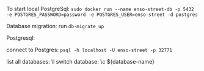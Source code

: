 To start local PostgreSql:
```sudo docker run --name enso-street-db -p 5432 -e POSTGRES_PASSWORD=password -e POSTGRES_USER=enso-street -d postgres```

Database migration:
run ```db-migrate up```

Postgresql:

connect to Postgres: 
```psql -h localhost -U enso-street -p 32771```

list all databases: \l
switch database: \c ${database-name}
